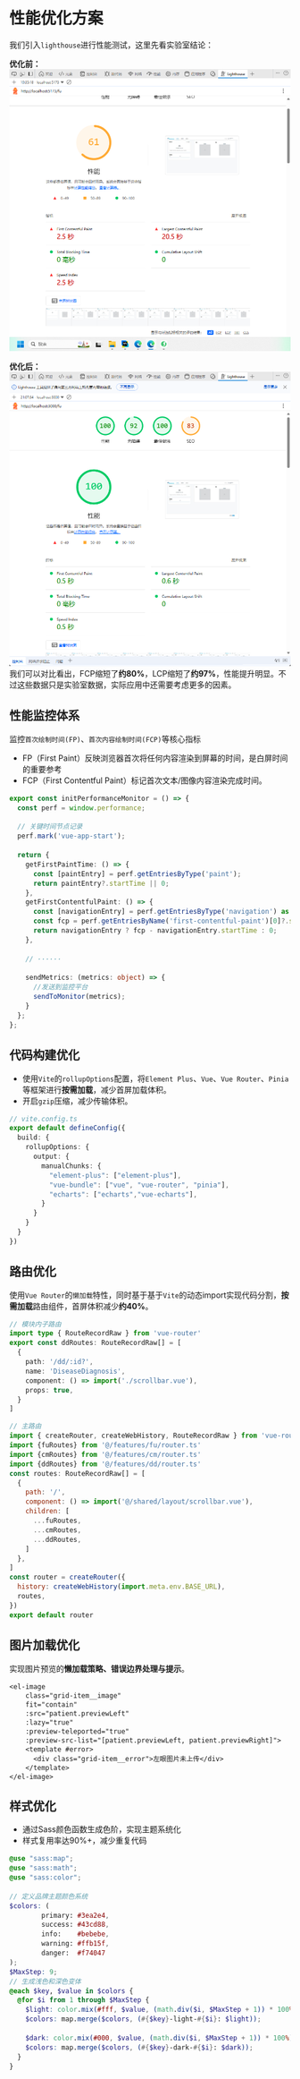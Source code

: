 # 性能优化方案
我们引入`lighthouse`进行性能测试，这里先看实验室结论：

**优化前：**
![优化前图片](./images/BeforeO.png)

**优化后：**
![优化后图片](./images/AfterO.png)
我们可以对比看出，FCP缩短了**约80%**，LCP缩短了**约97%**，性能提升明显。不过这些数据只是实验室数据，实际应用中还需要考虑更多的因素。

## 性能监控体系
监控`首次绘制时间(FP)`、`首次内容绘制时间(FCP)`等核心指标
- FP（First Paint）反映浏览器首次将任何内容渲染到屏幕的时间，是白屏时间的重要参考
- FCP（First Contentful Paint）标记首次文本/图像内容渲染完成时间。
```typescript
export const initPerformanceMonitor = () => {
  const perf = window.performance;
  
  // 关键时间节点记录
  perf.mark('vue-app-start');

  return {
    getFirstPaintTime: () => {
      const [paintEntry] = perf.getEntriesByType('paint');
      return paintEntry?.startTime || 0;
    },
    getFirstContentfulPaint: () => {
      const [navigationEntry] = perf.getEntriesByType('navigation') as PerformanceNavigationTiming[];
      const fcp = perf.getEntriesByName('first-contentful-paint')[0]?.startTime || 0;
      return navigationEntry ? fcp - navigationEntry.startTime : 0;
    },
    
    // ······
    
    sendMetrics: (metrics: object) => {
      //发送到监控平台
      sendToMonitor(metrics);
    }
  };
};
```
## 代码构建优化
- 使用`Vite`的`rollupOptions`配置，将`Element Plus`、`Vue`、`Vue Router`、`Pinia`等框架进行**按需加载**，减少首屏加载体积。
- 开启`gzip`压缩，减少传输体积。
```typescript
// vite.config.ts
export default defineConfig({
  build: {
    rollupOptions: {
      output: {
        manualChunks: {
          "element-plus": ["element-plus"],
          "vue-bundle": ["vue", "vue-router", "pinia"],
          "echarts": ["echarts","vue-echarts"],
        }
      }
    }
  }
})
```

## 路由优化
使用`Vue Router`的`懒加载`特性，同时基于基于`Vite`的动态import实现代码分割，**按需加载**路由组件，首屏体积减少**约40%**。
```typescript
// 模块内子路由
import type { RouteRecordRaw } from 'vue-router'
export const ddRoutes: RouteRecordRaw[] = [
  {
    path: '/dd/:id?',
    name: 'DiseaseDiagnosis',
    component: () => import('./scrollbar.vue'),
    props: true,
  }
]
```

```javascript
// 主路由
import { createRouter, createWebHistory, RouteRecordRaw } from 'vue-router'
import {fuRoutes} from '@/features/fu/router.ts'
import {cmRoutes} from '@/features/cm/router.ts'
import {ddRoutes} from '@/features/dd/router.ts'
const routes: RouteRecordRaw[] = [
  {
    path: '/',
    component: () => import('@/shared/layout/scrollbar.vue'),
    children: [
      ...fuRoutes,
      ...cmRoutes,
      ...ddRoutes,
    ]
  },
]
const router = createRouter({
  history: createWebHistory(import.meta.env.BASE_URL),
  routes,
})
export default router
```
## 图片加载优化
实现图片预览的**懒加载策略、错误边界处理与提示**。
```vue
<el-image
    class="grid-item__image"
    fit="contain"
    :src="patient.previewLeft"
    :lazy="true"
    :preview-teleported="true"
    :preview-src-list="[patient.previewLeft, patient.previewRight]">
    <template #error>
      <div class="grid-item__error">左眼图片未上传</div>
    </template>
</el-image>
```
## 样式优化
- 通过Sass颜色函数生成色阶，实现主题系统化
- 样式复用率达90%+，减少重复代码
```scss
@use "sass:map";
@use "sass:math";
@use "sass:color";

// 定义品牌主题颜色系统
$colors: (
        primary: #3ea2e4,
        success: #43cd88,
        info:    #bebebe,
        warning: #ffb15f,
        danger:  #f74047
);
$MaxStep: 9;
// 生成浅色和深色变体
@each $key, $value in $colors {
  @for $i from 1 through $MaxStep {
    $light: color.mix(#fff, $value, (math.div($i, $MaxStep + 1)) * 100%);
    $colors: map.merge($colors, (#{$key}-light-#{$i}: $light));

    $dark: color.mix(#000, $value, (math.div($i, $MaxStep + 1)) * 100%);
    $colors: map.merge($colors, (#{$key}-dark-#{$i}: $dark));
  }
}
```
